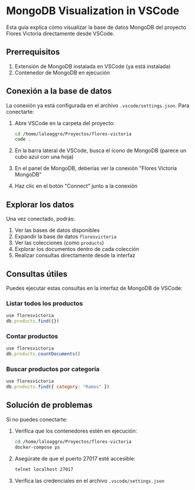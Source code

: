 # MongoDB Visualization in VSCode

Esta guía explica cómo visualizar la base de datos MongoDB del proyecto Flores Victoria directamente desde VSCode.

## Prerrequisitos

1. Extensión de MongoDB instalada en VSCode (ya está instalada)
2. Contenedor de MongoDB en ejecución

## Conexión a la base de datos

La conexión ya está configurada en el archivo `.vscode/settings.json`. Para conectarte:

1. Abre VSCode en la carpeta del proyecto:
   ```bash
   cd /home/laloaggro/Proyectos/flores-victoria
   code .
   ```

2. En la barra lateral de VSCode, busca el ícono de MongoDB (parece un cubo azul con una hoja)

3. En el panel de MongoDB, deberías ver la conexión "Flores Victoria MongoDB"

4. Haz clic en el botón "Connect" junto a la conexión

## Explorar los datos

Una vez conectado, podrás:

1. Ver las bases de datos disponibles
2. Expandir la base de datos `floresvictoria`
3. Ver las colecciones (como `products`)
4. Explorar los documentos dentro de cada colección
5. Realizar consultas directamente desde la interfaz

## Consultas útiles

Puedes ejecutar estas consultas en la interfaz de MongoDB de VSCode:

### Listar todos los productos
```javascript
use floresvictoria
db.products.find({})
```

### Contar productos
```javascript
use floresvictoria
db.products.countDocuments()
```

### Buscar productos por categoría
```javascript
use floresvictoria
db.products.find({ category: "Ramos" })
```

## Solución de problemas

Si no puedes conectarte:

1. Verifica que los contenedores estén en ejecución:
   ```bash
   cd /home/laloaggro/Proyectos/flores-victoria
   docker-compose ps
   ```

2. Asegúrate de que el puerto 27017 esté accesible:
   ```bash
   telnet localhost 27017
   ```

3. Verifica las credenciales en el archivo `.vscode/settings.json`